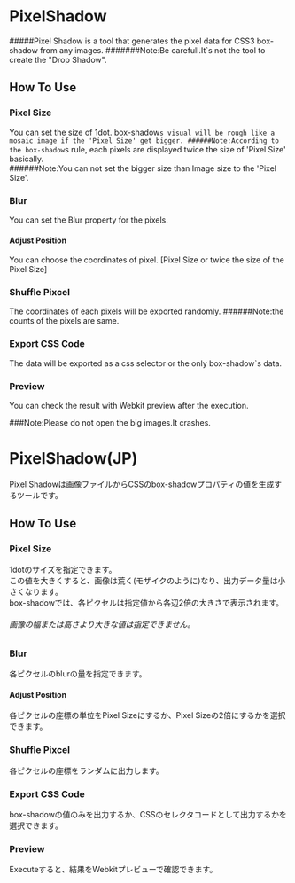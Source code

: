 PixelShadow
===========
#####Pixel Shadow is a tool that generates the pixel data for CSS3 box-shadow from any images.
#######Note:Be carefull.It`s not the tool to create the "Drop Shadow".

How To Use
----------

### Pixel Size
You can set the size of 1dot.
box-shadow`s visual will be rough like a mosaic image if the 'Pixel Size' get bigger.
######Note:According to the box-shadow`s rule, each pixels are displayed twice the size of 'Pixel Size' basically.  
######Note:You can not set the bigger size than Image size to the 'Pixel Size'.

### Blur
You can set the Blur property for the pixels.

#### Adjust Position
You can choose the coordinates of pixel. [Pixel Size or twice the size of the Pixel Size]

### Shuffle Pixcel
The coordinates of each pixels will be exported randomly.
######Note:the counts of the pixels are same.

### Export CSS Code
The data will be exported as a css selector or the only box-shadow`s data.

### Preview
You can check the result with Webkit preview after the execution.

###Note:Please do not open the big images.It crashes.



PixelShadow(JP)
===========
Pixel Shadowは画像ファイルからCSSのbox-shadowプロパティの値を生成するツールです。

How To Use
----------

### Pixel Size
1dotのサイズを指定できます。  
この値を大きくすると、画像は荒く(モザイクのように)なり、出力データ量は小さくなります。  
box-shadowでは、各ピクセルは指定値から各辺2倍の大きさで表示されます。  

###### 画像の幅または高さより大きな値は指定できません。

### Blur
各ピクセルのblurの量を指定できます。

#### Adjust Position
各ピクセルの座標の単位をPixel Sizeにするか、Pixel Sizeの2倍にするかを選択できます。

### Shuffle Pixcel
各ピクセルの座標をランダムに出力します。

### Export CSS Code
box-shadowの値のみを出力するか、CSSのセレクタコードとして出力するかを選択できます。

### Preview
Executeすると、結果をWebkitプレビューで確認できます。

